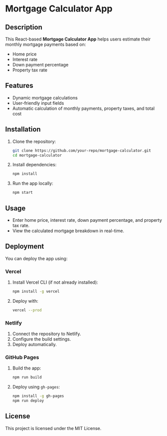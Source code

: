 # Mortgage Calculator App

## Description
This React-based **Mortgage Calculator App** helps users estimate their monthly mortgage payments based on:
- Home price
- Interest rate
- Down payment percentage
- Property tax rate

## Features
- Dynamic mortgage calculations
- User-friendly input fields
- Automatic calculation of monthly payments, property taxes, and total cost

## Installation
1. Clone the repository:
   ```sh
   git clone https://github.com/your-repo/mortgage-calculator.git
   cd mortgage-calculator
   ```
2. Install dependencies:
   ```sh
   npm install
   ```
3. Run the app locally:
   ```sh
   npm start
   ```

## Usage
- Enter home price, interest rate, down payment percentage, and property tax rate.
- View the calculated mortgage breakdown in real-time.

## Deployment
You can deploy the app using:

### Vercel
1. Install Vercel CLI (if not already installed):
   ```sh
   npm install -g vercel
   ```
2. Deploy with:
   ```sh
   vercel --prod
   ```

### Netlify
1. Connect the repository to Netlify.
2. Configure the build settings.
3. Deploy automatically.

### GitHub Pages
1. Build the app:
   ```sh
   npm run build
   ```
2. Deploy using `gh-pages`:
   ```sh
   npm install -g gh-pages
   npm run deploy
   ```

## License
This project is licensed under the MIT License.
